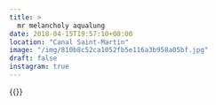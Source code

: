 ```yaml
---
title: >
  mr melancholy aqualung
date: 2018-04-15T19:57:10+00:00
location: "Canal Saint-Martin"
image: "/img/810b8c52ca1052fb5e116a3b958a05bf.jpg"
draft: false
instagram: true
---
```


{{<photo src="/img/810b8c52ca1052fb5e116a3b958a05bf.jpg">}}
